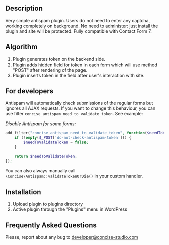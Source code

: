 ## Description

Very simple antispam plugin.
Users do not need to enter any captcha, working completely on background.
No need to administer: just install the plugin and site will be protected.
Fully compatible with Contact Form 7.

##  Algorithm
1. Plugin generates token on the backend side.
2. Plugin adds hidden field for token in each form which will use method "POST" after rendering of the page.
3. Plugin inserts token in the field after user's interaction with site.

## For developers

Antispam will automatically check submissions of the regular forms but ignores all AJAX requests.
If you want to change this behaviour, you can use filter `concise_antispam_need_to_validate_token`. 
See example:

_Disable Antispam for some forms:_
```php
add_filter("concise_antispam_need_to_validate_token", function($needToValidateToken) {
    if (!empty($_POST['do-not-check-antispam-token'])) {
        $needToValidateToken = false;
    }
    
    return $needToValidateToken;
});
```

You can also always manually call `\Concise\Antispam::validateTokenOrDie()` in your custom handler.

## Installation

1. Upload plugin to plugins directory
2. Active plugin through the "Plugins" menu in WordPress

## Frequently Asked Questions

Please, report about any bug to developer@concise-studio.com
